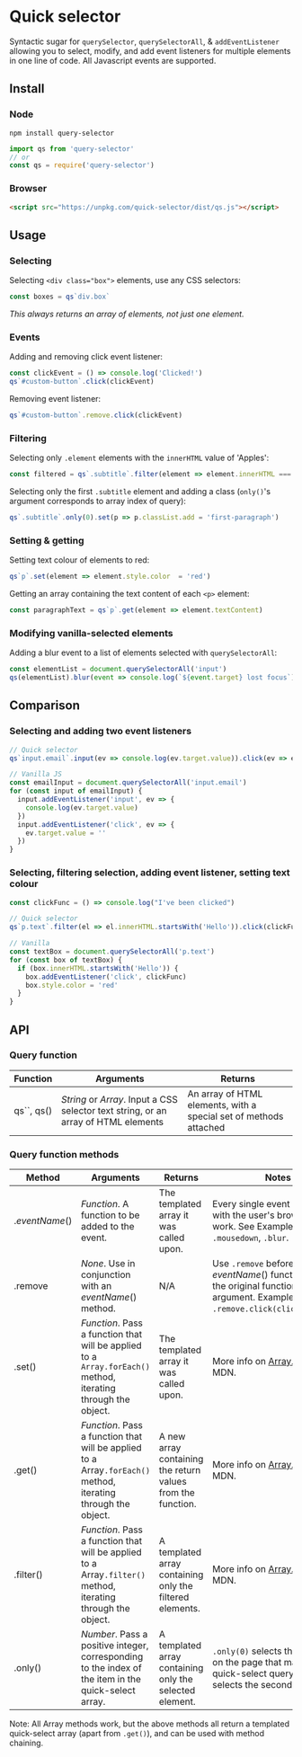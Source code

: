 # Quick selector

Syntactic sugar for `querySelector`, `querySelectorAll`, & `addEventListener` allowing you to select, modify, and add event listeners for multiple elements in one line of code. All Javascript events are supported.

## Install

### Node

```shell
npm install query-selector
```

```javascript
import qs from 'query-selector'
// or
const qs = require('query-selector')
```

### Browser

``` html
<script src="https://unpkg.com/quick-selector/dist/qs.js"></script>
```

## Usage

### Selecting

Selecting `<div class="box">` elements, use any CSS selectors:

```javascript
const boxes = qs`div.box`
```

*This always returns an array of elements, not just one element.*

### Events 

Adding and removing click event listener:

```javascript
const clickEvent = () => console.log('Clicked!')
qs`#custom-button`.click(clickEvent)
```

Removing event listener:

```javascript
qs`#custom-button`.remove.click(clickEvent)
```

### Filtering

Selecting only `.element` elements with the `innerHTML` value of 'Apples':

```javascript
const filtered = qs`.subtitle`.filter(element => element.innerHTML === 'Apples')
```

Selecting only the first `.subtitle` element and adding a class  (`only()`'s argument corresponds to array index of query):

```javascript
qs`.subtitle`.only(0).set(p => p.classList.add = 'first-paragraph')
```
### Setting & getting

Setting text colour of elements to red:

```javascript
qs`p`.set(element => element.style.color  = 'red')
```

Getting an array containing the text content of each `<p>` element:

```javascript
const paragraphText = qs`p`.get(element => element.textContent)
```

### Modifying vanilla-selected elements

Adding a blur event to a list of elements selected with `querySelectorAll`:

```javascript
const elementList = document.querySelectorAll('input')
qs(elementList).blur(event => console.log(`${event.target} lost focus`))
```

## Comparison

### Selecting and adding two event listeners

```javascript
// Quick selector
qs`input.email`.input(ev => console.log(ev.target.value)).click(ev => ev.target.value = '')

// Vanilla JS
const emailInput = document.querySelectorAll('input.email')
for (const input of emailInput) {
  input.addEventListener('input', ev => {
    console.log(ev.target.value)
  })
  input.addEventListener('click', ev => {
    ev.target.value = ''
  })
}
```

### Selecting, filtering selection, adding event listener, setting text colour 

```javascript
const clickFunc = () => console.log("I've been clicked")

// Quick selector
qs`p.text`.filter(el => el.innerHTML.startsWith('Hello')).click(clickFunc).set(el => el.style.color = 'red')

// Vanilla
const textBox = document.querySelectorAll('p.text')
for (const box of textBox) {
  if (box.innerHTML.startsWith('Hello')) {
    box.addEventListener('click', clickFunc)
    box.style.color = 'red'
  }
}
```

## API

### Query function

| Function   | Arguments                                                    | Returns                                                      |
| ---------- | ------------------------------------------------------------ | ------------------------------------------------------------ |
| qs``, qs() | *String* or *Array*. Input a CSS selector text string, or an array of HTML elements | An array of HTML elements, with a special set of methods attached |

### Query function methods

| Method         | Arguments                                                    | Returns                                                     | Notes                                                        |
| -------------- | ------------------------------------------------------------ | ----------------------------------------------------------- | ------------------------------------------------------------ |
| .*eventName*() | *Function*. A function to be added to the event.             | The templated array it was called upon.                     | Every single event compatible with the user's browser will work. See Examples:  `.click`, `.mousedown`, `.blur`. |
| .remove        | *None*. Use in conjunction with an *eventName*() method.     | N/A                                                         | Use `.remove` before an *eventName*() function, with the original function as the argument. Example: `.remove.click(clickFunction)`. |
| .set()         | *Function*. Pass a function that will be applied to a `Array.forEach()` method, iterating through the object. | The templated array it was called upon.                     | More info on [Array.forEach()](https://developer.mozilla.org/en-US/docs/Web/JavaScript/Reference/Global_Objects/Array/forEach) - MDN. |
| .get()         | *Function*. Pass a function that will be applied to a Array`.forEach()` method, iterating through the object. | A new array containing the return values from the function. | More info on [Array.forEach()](https://developer.mozilla.org/en-US/docs/Web/JavaScript/Reference/Global_Objects/Array/forEach) - MDN. |
| .filter()      | *Function*. Pass a function that will be applied to a Array`.filter()` method, iterating through the object. | A templated array containing only the filtered elements.    | More info on [Array.filter()](https://developer.mozilla.org/en-US/docs/Web/JavaScript/Reference/Global_Objects/Array/filter) - MDN. |
| .only()        | *Number*. Pass a positive integer, corresponding to the index of the item in the quick-select array. | A templated array containing only the selected element.     | `.only(0)` selects the first item on the page that matched the quick-select query, `only(1)` selects the second, etc. |

Note: All Array methods work, but the above methods all return a templated quick-select array (apart from `.get()`), and can be used with method chaining.